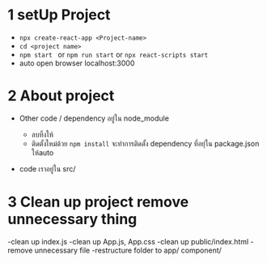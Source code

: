 # 1 setUp Project 

- `npx create-react-app <Project-name> `
- `cd <project name>`
- `npm start ` or  `npm run start` or `npx react-scripts start`
- auto open browser localhost:3000
# 2 About project 

- Other code / dependency อยู่ใน node_module 
    - ลบทิ้งให้
    - ติดตั้งใหม่ด้วย `npm install` จะทำการติดตั้ง 
    dependency ที่อยุ่ใน package.json ให้auto 

- code เราอยู่ใน src/

# 3 Clean up project   remove unnecessary thing
-clean up index.js
-clean up App.js, App.css
-clean up public/index.html
-remove unnecessary file
-restructure folder to app/ component/
